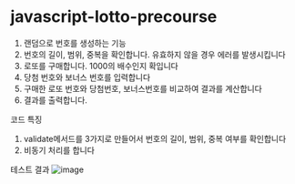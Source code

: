 # javascript-lotto-precourse
1. 랜덤으로 번호를 생성하는 기능
2. 번호의 길이, 범위, 중복을 확인합니다. 유효하지 않을 경우 에러를 발생시킵니다
3. 로또를 구매합니다. 1000의 배수인지 확입니다
4. 당첨 번호와 보너스 번호를 입력합니다
5. 구매한 로또 번호와 당첨번호, 보너스번호를 비교하여 결과를 계산합니다
6. 결과를 출력합니다.

코드 특징
1. validate메서드를 3가지로 만들어서 번호의 길이, 범위, 중복 여부를 확인합니다
2. 비동기 처리를 합니다



테스트 결과
![image](https://github.com/user-attachments/assets/44d371c8-c431-4a7a-aada-b46301aa30cc)
